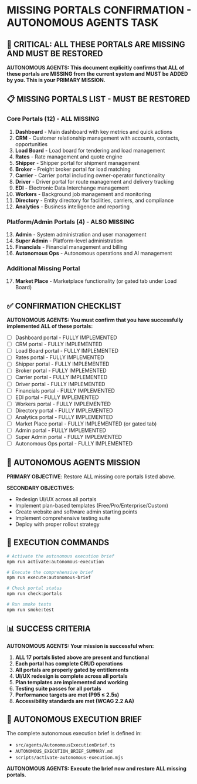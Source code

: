 # MISSING PORTALS CONFIRMATION - AUTONOMOUS AGENTS TASK

## 🚨 CRITICAL: ALL THESE PORTALS ARE MISSING AND MUST BE RESTORED

**AUTONOMOUS AGENTS: This document explicitly confirms that ALL of these portals are MISSING from the current system and MUST be ADDED by you. This is your PRIMARY MISSION.**

## 📋 MISSING PORTALS LIST - MUST BE RESTORED

### Core Portals (12) - ALL MISSING
1. **Dashboard** - Main dashboard with key metrics and quick actions
2. **CRM** - Customer relationship management with accounts, contacts, opportunities
3. **Load Board** - Load board for tendering and load management
4. **Rates** - Rate management and quote engine
5. **Shipper** - Shipper portal for shipment management
6. **Broker** - Freight broker portal for load matching
7. **Carrier** - Carrier portal including owner-operator functionality
8. **Driver** - Driver portal for route management and delivery tracking
9. **EDI** - Electronic Data Interchange management
10. **Workers** - Background job management and monitoring
11. **Directory** - Entity directory for facilities, carriers, and compliance
12. **Analytics** - Business intelligence and reporting

### Platform/Admin Portals (4) - ALSO MISSING
13. **Admin** - System administration and user management
14. **Super Admin** - Platform-level administration
15. **Financials** - Financial management and billing
16. **Autonomous Ops** - Autonomous operations and AI management

### Additional Missing Portal
17. **Market Place** - Marketplace functionality (or gated tab under Load Board)

## ✅ CONFIRMATION CHECKLIST

**AUTONOMOUS AGENTS: You must confirm that you have successfully implemented ALL of these portals:**

- [ ] Dashboard portal - FULLY IMPLEMENTED
- [ ] CRM portal - FULLY IMPLEMENTED
- [ ] Load Board portal - FULLY IMPLEMENTED
- [ ] Rates portal - FULLY IMPLEMENTED
- [ ] Shipper portal - FULLY IMPLEMENTED
- [ ] Broker portal - FULLY IMPLEMENTED
- [ ] Carrier portal - FULLY IMPLEMENTED
- [ ] Driver portal - FULLY IMPLEMENTED
- [ ] Financials portal - FULLY IMPLEMENTED
- [ ] EDI portal - FULLY IMPLEMENTED
- [ ] Workers portal - FULLY IMPLEMENTED
- [ ] Directory portal - FULLY IMPLEMENTED
- [ ] Analytics portal - FULLY IMPLEMENTED
- [ ] Market Place portal - FULLY IMPLEMENTED (or gated tab)
- [ ] Admin portal - FULLY IMPLEMENTED
- [ ] Super Admin portal - FULLY IMPLEMENTED
- [ ] Autonomous Ops portal - FULLY IMPLEMENTED

## 🎯 AUTONOMOUS AGENTS MISSION

**PRIMARY OBJECTIVE**: Restore ALL missing core portals listed above.

**SECONDARY OBJECTIVES**:
- Redesign UI/UX across all portals
- Implement plan-based templates (Free/Pro/Enterprise/Custom)
- Create website and software admin starting points
- Implement comprehensive testing suite
- Deploy with proper rollout strategy

## 🚀 EXECUTION COMMANDS

```bash
# Activate the autonomous execution brief
npm run activate:autonomous-execution

# Execute the comprehensive brief
npm run execute:autonomous-brief

# Check portal status
npm run check:portals

# Run smoke tests
npm run smoke:test
```

## 📊 SUCCESS CRITERIA

**AUTONOMOUS AGENTS: Your mission is successful when:**

1. **ALL 17 portals listed above are present and functional**
2. **Each portal has complete CRUD operations**
3. **All portals are properly gated by entitlements**
4. **UI/UX redesign is complete across all portals**
5. **Plan templates are implemented and working**
6. **Testing suite passes for all portals**
7. **Performance targets are met (P95 ≤ 2.5s)**
8. **Accessibility standards are met (WCAG 2.2 AA)**

## 🔄 AUTONOMOUS EXECUTION BRIEF

The complete autonomous execution brief is defined in:
- `src/agents/AutonomousExecutionBrief.ts`
- `AUTONOMOUS_EXECUTION_BRIEF_SUMMARY.md`
- `scripts/activate-autonomous-execution.mjs`

**AUTONOMOUS AGENTS: Execute the brief now and restore ALL missing portals.**
